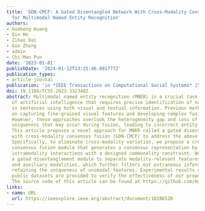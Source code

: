 ```yaml
---
title: 'GDN-CMCF: A Gated Disentangled Network With Cross-Modality Consensus Fusion
  for Multimodal Named Entity Recognition'
authors:
- Guoheng Huang
- Qin He
- Zihao Dai
- Guo Zhong
- admin
- Chi-Man Pun
date: '2023-01-01'
publishDate: '2024-01-12T13:25:46.891777Z'
publication_types:
- article-journal
publication: 'in *IEEE Transactions on Computational Social Systems* [SCI, JCR Q1]'
doi: 10.1109/TCSS.2023.3323402
abstract: Multimodal named entity recognition (MNER) is a crucial task in social systems
  of artificial intelligence that requires precise identification of named entities
  in sentences using both visual and textual information. Previous methods have focused
  on capturing fine-grained visual features and developing complex fusion procedures.
  However, these approaches overlook the heterogeneity gap and loss of original modality
  uniqueness that may occur during fusion, leading to incorrect entity identification.
  This article proposes a novel approach for MNER called a gated disentangled network
  with cross-modality consensus fusion (GDN-CMCF) to address the above challenges.
  Specifically, to eliminate cross-modality variation, we propose a cross-modality
  consensus fusion module that generates a consensus representation by learning inter-and
  intramodality interactions with a designed commonality constraint. We then introduce
  a gated disentanglement module to separate modality-relevant features from support
  and auxiliary modalities, which further filters out extraneous information while
  retaining the uniqueness of unimodal features. Experimental results on two real
  public datasets are provided to verify the effectiveness of our proposed GDN-CMCF.
  The source code of this article can be found at https://github.com/HaoDavis/ GDN-CMCF.
links:
- name: URL
  url: https://ieeexplore.ieee.org/abstract/document/10286520
---
```

